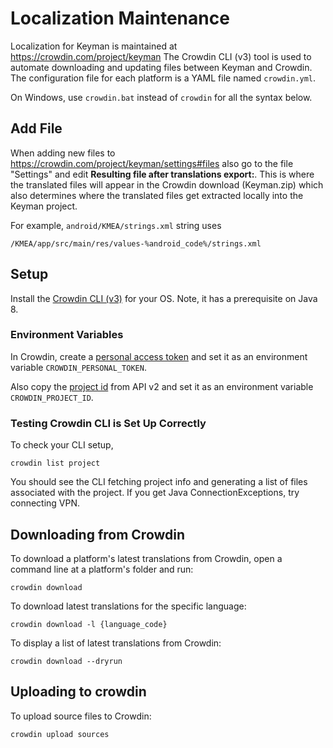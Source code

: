 # Localization Maintenance
Localization for Keyman is maintained at https://crowdin.com/project/keyman
The Crowdin CLI (v3) tool is used to automate downloading and updating files 
between Keyman and Crowdin. The configuration file for each platform is a YAML file named `crowdin.yml`.

On Windows, use `crowdin.bat` instead of `crowdin` for all the syntax below.

## Add File
When adding new files to https://crowdin.com/project/keyman/settings#files
also go to the file "Settings" and edit **Resulting file after translations export:**. This is where the translated files will appear in the Crowdin download (Keyman.zip) which also determines where the translated files get extracted locally into the Keyman project.

For example, `android/KMEA/strings.xml` string uses
```
/KMEA/app/src/main/res/values-%android_code%/strings.xml
```

## Setup
Install the [Crowdin CLI (v3)](https://support.crowdin.com/cli-tool-v3/) for your OS. 
Note, it has a prerequisite on Java 8.

### Environment Variables
In Crowdin, create a [personal access token](https://crowdin.com/settings#api-key) 
and set it as an environment variable `CROWDIN_PERSONAL_TOKEN`.

Also copy the [project id](https://crowdin.com/project/keyman/settings#api) 
from API v2 and set it as an environment variable `CROWDIN_PROJECT_ID`.

### Testing Crowdin CLI is Set Up Correctly 
To check your CLI setup, 
```
crowdin list project
```

You should see the CLI fetching project info and generating a list of files associated with the project. If you get Java ConnectionExceptions, try connecting VPN.

## Downloading from Crowdin

To download a platform's latest translations from Crowdin, open a command line at a platform's folder and run:
```
crowdin download
```

To download latest translations for the specific language:
```
crowdin download -l {language_code}
```

To display a list of latest translations from Crowdin:
```
crowdin download --dryrun
```

## Uploading to crowdin

To upload source files to Crowdin:
```
crowdin upload sources
```
